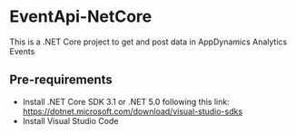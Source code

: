 # EventApi-NetCore
This is a .NET Core project to get and post data in AppDynamics Analytics Events

## Pre-requirements
- Install .NET Core SDK 3.1 or .NET 5.0 following this link: https://dotnet.microsoft.com/download/visual-studio-sdks
- Install Visual Studio Code 
